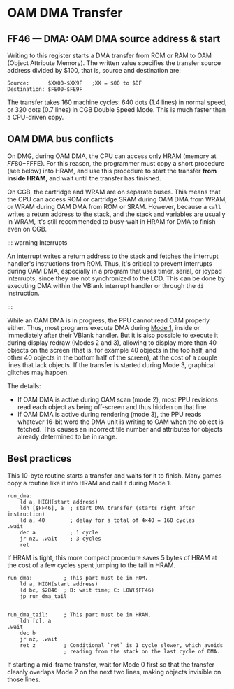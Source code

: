 
# OAM DMA Transfer

## FF46 — DMA: OAM DMA source address & start

Writing to this register starts a DMA transfer from ROM or RAM to OAM
(Object Attribute Memory).  The written value specifies the
transfer source address divided by $100, that is, source and destination are:

```
Source:      $XX00-$XX9F   ;XX = $00 to $DF
Destination: $FE00-$FE9F
```

The transfer takes 160 machine cycles: 640 dots (1.4 lines) in normal speed,
or 320 dots (0.7 lines) in CGB Double Speed Mode.
This is much faster than a CPU-driven copy.

## OAM DMA bus conflicts

On DMG, during OAM DMA, the CPU can access only HRAM (memory at $FF80-$FFFE).
For this reason, the programmer must copy a short procedure (see below) into HRAM, and use
this procedure to start the transfer **from inside HRAM**, and wait until
the transfer has finished.

On CGB, the cartridge and WRAM are on separate buses.
This means that the CPU can access ROM or cartridge SRAM during OAM DMA from WRAM, or WRAM during OAM DMA from ROM or SRAM.
However, because a `call` writes a return address to the stack, and the stack and variables are usually in WRAM,
it's still recommended to busy-wait in HRAM for DMA to finish even on CGB.

::: warning Interrupts

An interrupt writes a return address to the stack and fetches the interrupt handler's instructions from ROM.
Thus, it's critical to prevent interrupts during OAM DMA, especially in a program that uses timer, serial, or joypad interrupts, since they are not synchronized to the LCD.
This can be done by executing DMA within the VBlank interrupt handler or through the `di` instruction.

:::

While an OAM DMA is in progress, the PPU cannot read OAM properly either.
Thus, most programs execute DMA during [Mode 1](<#PPU modes>), inside or immediately after their VBlank handler.
But it is also possible to execute it during display redraw (Modes 2 and 3),
allowing to display more than 40 objects on the screen (that is, for
example 40 objects in the top half, and other 40 objects in the bottom half of
the screen), at the cost of a couple lines that lack objects.
If the transfer is started during Mode 3, graphical glitches may happen.

The details:

* If OAM DMA is active during OAM scan (mode 2), most PPU revisions read each object
  as being off-screen and thus hidden on that line.
* If OAM DMA is active during rendering (mode 3), the PPU reads whatever 16-bit word
  the DMA unit is writing to OAM when the object is fetched.
  This causes an incorrect tile number and attributes for objects already determined to be in range.

<!-- TODO: find Hacktix test ROM -->
<!-- TODO: keep working on "Red from OAM", a reproducer that races the beam to overwrite tile number and attributes of objects previously seen in Mode 2 -->

## Best practices

This 10-byte routine starts a transfer and waits for it to finish.
Many games copy a routine like it into HRAM and call it during Mode 1.

```rgbasm
run_dma:
    ld a, HIGH(start address)
    ldh [$FF46], a  ; start DMA transfer (starts right after instruction)
    ld a, 40        ; delay for a total of 4×40 = 160 cycles
.wait
    dec a           ; 1 cycle
    jr nz, .wait    ; 3 cycles
    ret
```

If HRAM is tight, this more compact procedure saves 5 bytes of HRAM
at the cost of a few cycles spent jumping to the tail in HRAM.

```rgbasm
run_dma:          ; This part must be in ROM.
    ld a, HIGH(start address)
    ld bc, $2846  ; B: wait time; C: LOW($FF46)
    jp run_dma_tail


run_dma_tail:     ; This part must be in HRAM.
    ldh [c], a
.wait
    dec b
    jr nz, .wait
    ret z         ; Conditional `ret` is 1 cycle slower, which avoids
                  ; reading from the stack on the last cycle of DMA.
```

If starting a mid-frame transfer, wait for Mode 0 first
so that the transfer cleanly overlaps Mode 2 on the next two lines,
making objects invisible on those lines.
